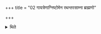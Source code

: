 +++
title = "02 गायत्रेणाग्निष्टोमेन रथन्तरसाम्ना ब्राह्मणो"

+++

<details><summary>थिते</summary>

गायत्रेणाग्निष्टोमेन रथन्तरसाम्ना ब्राह्मणो ब्रह्मवर्चसकामः २
</details>
